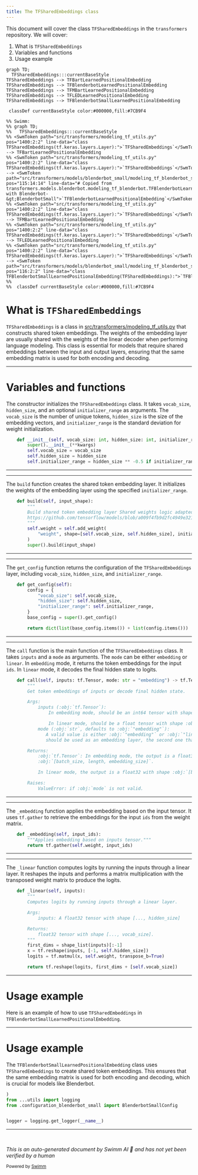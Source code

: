 ```yaml
---
title: The TFSharedEmbeddings class
---
```

This document will cover the class <SwmToken path="src/transformers/modeling_tf_utils.py" pos="1400:2:2" line-data="class TFSharedEmbeddings(tf.keras.layers.Layer):">`TFSharedEmbeddings`</SwmToken> in the <SwmToken path="src/transformers/modeling_tf_utils.py" pos="263:7:7" line-data="        config (:class:`~transformers.PretrainedConfig`):">`transformers`</SwmToken> repository. We will cover:

1. What is <SwmToken path="src/transformers/modeling_tf_utils.py" pos="1400:2:2" line-data="class TFSharedEmbeddings(tf.keras.layers.Layer):">`TFSharedEmbeddings`</SwmToken>
2. Variables and functions
3. Usage example

```mermaid
graph TD;
  TFSharedEmbeddings:::currentBaseStyle
TFSharedEmbeddings --> TFBartLearnedPositionalEmbedding
TFSharedEmbeddings --> TFBlenderbotLearnedPositionalEmbedding
TFSharedEmbeddings --> TFMBartLearnedPositionalEmbedding
TFSharedEmbeddings --> TFLEDLearnedPositionalEmbedding
TFSharedEmbeddings --> TFBlenderbotSmallLearnedPositionalEmbedding

 classDef currentBaseStyle color:#000000,fill:#7CB9F4

%% Swimm:
%% graph TD;
%%   TFSharedEmbeddings:::currentBaseStyle
%% <SwmToken path="src/transformers/modeling_tf_utils.py" pos="1400:2:2" line-data="class TFSharedEmbeddings(tf.keras.layers.Layer):">`TFSharedEmbeddings`</SwmToken> --> TFBartLearnedPositionalEmbedding
%% <SwmToken path="src/transformers/modeling_tf_utils.py" pos="1400:2:2" line-data="class TFSharedEmbeddings(tf.keras.layers.Layer):">`TFSharedEmbeddings`</SwmToken> --> <SwmToken path="src/transformers/models/blenderbot_small/modeling_tf_blenderbot_small.py" pos="115:14:14" line-data="# Copied from transformers.models.blenderbot.modeling_tf_blenderbot.TFBlenderbotLearnedPositionalEmbedding with Blenderbot-&gt;BlenderbotSmall">`TFBlenderbotLearnedPositionalEmbedding`</SwmToken>
%% <SwmToken path="src/transformers/modeling_tf_utils.py" pos="1400:2:2" line-data="class TFSharedEmbeddings(tf.keras.layers.Layer):">`TFSharedEmbeddings`</SwmToken> --> TFMBartLearnedPositionalEmbedding
%% <SwmToken path="src/transformers/modeling_tf_utils.py" pos="1400:2:2" line-data="class TFSharedEmbeddings(tf.keras.layers.Layer):">`TFSharedEmbeddings`</SwmToken> --> TFLEDLearnedPositionalEmbedding
%% <SwmToken path="src/transformers/modeling_tf_utils.py" pos="1400:2:2" line-data="class TFSharedEmbeddings(tf.keras.layers.Layer):">`TFSharedEmbeddings`</SwmToken> --> <SwmToken path="src/transformers/models/blenderbot_small/modeling_tf_blenderbot_small.py" pos="116:2:2" line-data="class TFBlenderbotSmallLearnedPositionalEmbedding(TFSharedEmbeddings):">`TFBlenderbotSmallLearnedPositionalEmbedding`</SwmToken>
%% 
%%  classDef currentBaseStyle color:#000000,fill:#7CB9F4
```

# What is <SwmToken path="src/transformers/modeling_tf_utils.py" pos="1400:2:2" line-data="class TFSharedEmbeddings(tf.keras.layers.Layer):">`TFSharedEmbeddings`</SwmToken>

<SwmToken path="src/transformers/modeling_tf_utils.py" pos="1400:2:2" line-data="class TFSharedEmbeddings(tf.keras.layers.Layer):">`TFSharedEmbeddings`</SwmToken> is a class in <SwmPath>[src/transformers/modeling_tf_utils.py](src/transformers/modeling_tf_utils.py)</SwmPath> that constructs shared token embeddings. The weights of the embedding layer are usually shared with the weights of the linear decoder when performing language modeling. This class is essential for models that require shared embeddings between the input and output layers, ensuring that the same embedding matrix is used for both encoding and decoding.

<SwmSnippet path="/src/transformers/modeling_tf_utils.py" line="1419">

---

# Variables and functions

The constructor initializes the <SwmToken path="src/transformers/modeling_tf_utils.py" pos="1400:2:2" line-data="class TFSharedEmbeddings(tf.keras.layers.Layer):">`TFSharedEmbeddings`</SwmToken> class. It takes <SwmToken path="src/transformers/modeling_tf_utils.py" pos="1419:8:8" line-data="    def __init__(self, vocab_size: int, hidden_size: int, initializer_range: Optional[float] = None, **kwargs):">`vocab_size`</SwmToken>, <SwmToken path="src/transformers/modeling_tf_utils.py" pos="1419:14:14" line-data="    def __init__(self, vocab_size: int, hidden_size: int, initializer_range: Optional[float] = None, **kwargs):">`hidden_size`</SwmToken>, and an optional <SwmToken path="src/transformers/modeling_tf_utils.py" pos="1419:20:20" line-data="    def __init__(self, vocab_size: int, hidden_size: int, initializer_range: Optional[float] = None, **kwargs):">`initializer_range`</SwmToken> as arguments. The <SwmToken path="src/transformers/modeling_tf_utils.py" pos="1419:8:8" line-data="    def __init__(self, vocab_size: int, hidden_size: int, initializer_range: Optional[float] = None, **kwargs):">`vocab_size`</SwmToken> is the number of unique tokens, <SwmToken path="src/transformers/modeling_tf_utils.py" pos="1419:14:14" line-data="    def __init__(self, vocab_size: int, hidden_size: int, initializer_range: Optional[float] = None, **kwargs):">`hidden_size`</SwmToken> is the size of the embedding vectors, and <SwmToken path="src/transformers/modeling_tf_utils.py" pos="1419:20:20" line-data="    def __init__(self, vocab_size: int, hidden_size: int, initializer_range: Optional[float] = None, **kwargs):">`initializer_range`</SwmToken> is the standard deviation for weight initialization.

```python
    def __init__(self, vocab_size: int, hidden_size: int, initializer_range: Optional[float] = None, **kwargs):
        super().__init__(**kwargs)
        self.vocab_size = vocab_size
        self.hidden_size = hidden_size
        self.initializer_range = hidden_size ** -0.5 if initializer_range is None else initializer_range

```

---

</SwmSnippet>

<SwmSnippet path="/src/transformers/modeling_tf_utils.py" line="1425">

---

The <SwmToken path="src/transformers/modeling_tf_utils.py" pos="1425:3:3" line-data="    def build(self, input_shape):">`build`</SwmToken> function creates the shared token embedding layer. It initializes the weights of the embedding layer using the specified <SwmToken path="src/transformers/modeling_tf_utils.py" pos="1431:26:26" line-data="            &quot;weight&quot;, shape=[self.vocab_size, self.hidden_size], initializer=get_initializer(self.initializer_range)">`initializer_range`</SwmToken>.

```python
    def build(self, input_shape):
        """
        Build shared token embedding layer Shared weights logic adapted from
        https://github.com/tensorflow/models/blob/a009f4fb9d2fc4949e32192a944688925ef78659/official/transformer/v2/embedding_layer.py#L24
        """
        self.weight = self.add_weight(
            "weight", shape=[self.vocab_size, self.hidden_size], initializer=get_initializer(self.initializer_range)
        )
        super().build(input_shape)
```

---

</SwmSnippet>

<SwmSnippet path="/src/transformers/modeling_tf_utils.py" line="1435">

---

The <SwmToken path="src/transformers/modeling_tf_utils.py" pos="1435:3:3" line-data="    def get_config(self):">`get_config`</SwmToken> function returns the configuration of the <SwmToken path="src/transformers/modeling_tf_utils.py" pos="1400:2:2" line-data="class TFSharedEmbeddings(tf.keras.layers.Layer):">`TFSharedEmbeddings`</SwmToken> layer, including <SwmToken path="src/transformers/modeling_tf_utils.py" pos="1437:2:2" line-data="            &quot;vocab_size&quot;: self.vocab_size,">`vocab_size`</SwmToken>, <SwmToken path="src/transformers/modeling_tf_utils.py" pos="1438:2:2" line-data="            &quot;hidden_size&quot;: self.hidden_size,">`hidden_size`</SwmToken>, and <SwmToken path="src/transformers/modeling_tf_utils.py" pos="1439:2:2" line-data="            &quot;initializer_range&quot;: self.initializer_range,">`initializer_range`</SwmToken>.

```python
    def get_config(self):
        config = {
            "vocab_size": self.vocab_size,
            "hidden_size": self.hidden_size,
            "initializer_range": self.initializer_range,
        }
        base_config = super().get_config()

        return dict(list(base_config.items()) + list(config.items()))
```

---

</SwmSnippet>

<SwmSnippet path="/src/transformers/modeling_tf_utils.py" line="1445">

---

The <SwmToken path="src/transformers/modeling_tf_utils.py" pos="1445:3:3" line-data="    def call(self, inputs: tf.Tensor, mode: str = &quot;embedding&quot;) -&gt; tf.Tensor:">`call`</SwmToken> function is the main function of the <SwmToken path="src/transformers/modeling_tf_utils.py" pos="1400:2:2" line-data="class TFSharedEmbeddings(tf.keras.layers.Layer):">`TFSharedEmbeddings`</SwmToken> class. It takes <SwmToken path="src/transformers/modeling_tf_utils.py" pos="1445:8:8" line-data="    def call(self, inputs: tf.Tensor, mode: str = &quot;embedding&quot;) -&gt; tf.Tensor:">`inputs`</SwmToken> and a <SwmToken path="src/transformers/modeling_tf_utils.py" pos="1445:16:16" line-data="    def call(self, inputs: tf.Tensor, mode: str = &quot;embedding&quot;) -&gt; tf.Tensor:">`mode`</SwmToken> as arguments. The <SwmToken path="src/transformers/modeling_tf_utils.py" pos="1445:16:16" line-data="    def call(self, inputs: tf.Tensor, mode: str = &quot;embedding&quot;) -&gt; tf.Tensor:">`mode`</SwmToken> can be either <SwmToken path="src/transformers/modeling_tf_utils.py" pos="1445:24:24" line-data="    def call(self, inputs: tf.Tensor, mode: str = &quot;embedding&quot;) -&gt; tf.Tensor:">`embedding`</SwmToken> or <SwmToken path="src/transformers/modeling_tf_utils.py" pos="1453:3:3" line-data="                In linear mode, should be a float tensor with shape :obj:`[batch_size, length, hidden_size]`.">`linear`</SwmToken>. In <SwmToken path="src/transformers/modeling_tf_utils.py" pos="1445:24:24" line-data="    def call(self, inputs: tf.Tensor, mode: str = &quot;embedding&quot;) -&gt; tf.Tensor:">`embedding`</SwmToken> mode, it returns the token embeddings for the input <SwmToken path="src/transformers/modeling_tf_utils.py" pos="1095:5:5" line-data="                      Valid model ids can be located at the root-level, like ``bert-base-uncased``, or namespaced under">`ids`</SwmToken>. In <SwmToken path="src/transformers/modeling_tf_utils.py" pos="1453:3:3" line-data="                In linear mode, should be a float tensor with shape :obj:`[batch_size, length, hidden_size]`.">`linear`</SwmToken> mode, it decodes the final hidden state to logits.

```python
    def call(self, inputs: tf.Tensor, mode: str = "embedding") -> tf.Tensor:
        """
        Get token embeddings of inputs or decode final hidden state.

        Args:
            inputs (:obj:`tf.Tensor`):
                In embedding mode, should be an int64 tensor with shape :obj:`[batch_size, length]`.

                In linear mode, should be a float tensor with shape :obj:`[batch_size, length, hidden_size]`.
            mode (:obj:`str`, defaults to :obj:`"embedding"`):
               A valid value is either :obj:`"embedding"` or :obj:`"linear"`, the first one indicates that the layer
               should be used as an embedding layer, the second one that the layer should be used as a linear decoder.

        Returns:
            :obj:`tf.Tensor`: In embedding mode, the output is a float32 embedding tensor, with shape
            :obj:`[batch_size, length, embedding_size]`.

            In linear mode, the output is a float32 with shape :obj:`[batch_size, length, vocab_size]`.

        Raises:
            ValueError: if :obj:`mode` is not valid.
```

---

</SwmSnippet>

<SwmSnippet path="/src/transformers/modeling_tf_utils.py" line="1477">

---

The <SwmToken path="src/transformers/modeling_tf_utils.py" pos="1477:3:3" line-data="    def _embedding(self, input_ids):">`_embedding`</SwmToken> function applies the embedding based on the input tensor. It uses <SwmToken path="src/transformers/modeling_tf_utils.py" pos="1479:3:5" line-data="        return tf.gather(self.weight, input_ids)">`tf.gather`</SwmToken> to retrieve the embeddings for the input <SwmToken path="src/transformers/modeling_tf_utils.py" pos="1095:5:5" line-data="                      Valid model ids can be located at the root-level, like ``bert-base-uncased``, or namespaced under">`ids`</SwmToken> from the weight matrix.

```python
    def _embedding(self, input_ids):
        """Applies embedding based on inputs tensor."""
        return tf.gather(self.weight, input_ids)
```

---

</SwmSnippet>

<SwmSnippet path="/src/transformers/modeling_tf_utils.py" line="1481">

---

The <SwmToken path="src/transformers/modeling_tf_utils.py" pos="1481:3:3" line-data="    def _linear(self, inputs):">`_linear`</SwmToken> function computes logits by running the inputs through a linear layer. It reshapes the inputs and performs a matrix multiplication with the transposed weight matrix to produce the logits.

```python
    def _linear(self, inputs):
        """
        Computes logits by running inputs through a linear layer.

        Args:
            inputs: A float32 tensor with shape [..., hidden_size]

        Returns:
            float32 tensor with shape [..., vocab_size].
        """
        first_dims = shape_list(inputs)[:-1]
        x = tf.reshape(inputs, [-1, self.hidden_size])
        logits = tf.matmul(x, self.weight, transpose_b=True)

        return tf.reshape(logits, first_dims + [self.vocab_size])
```

---

</SwmSnippet>

# Usage example

Here is an example of how to use <SwmToken path="src/transformers/modeling_tf_utils.py" pos="1400:2:2" line-data="class TFSharedEmbeddings(tf.keras.layers.Layer):">`TFSharedEmbeddings`</SwmToken> in <SwmToken path="src/transformers/models/blenderbot_small/modeling_tf_blenderbot_small.py" pos="116:2:2" line-data="class TFBlenderbotSmallLearnedPositionalEmbedding(TFSharedEmbeddings):">`TFBlenderbotSmallLearnedPositionalEmbedding`</SwmToken>.

<SwmSnippet path="/src/transformers/models/blenderbot_small/modeling_tf_blenderbot_small.py" line="48">

---

# Usage example

The <SwmToken path="src/transformers/models/blenderbot_small/modeling_tf_blenderbot_small.py" pos="116:2:2" line-data="class TFBlenderbotSmallLearnedPositionalEmbedding(TFSharedEmbeddings):">`TFBlenderbotSmallLearnedPositionalEmbedding`</SwmToken> class uses <SwmToken path="src/transformers/modeling_tf_utils.py" pos="1400:2:2" line-data="class TFSharedEmbeddings(tf.keras.layers.Layer):">`TFSharedEmbeddings`</SwmToken> to create shared token embeddings. This ensures that the same embedding matrix is used for both encoding and decoding, which is crucial for models like Blenderbot.

```python
)
from ...utils import logging
from .configuration_blenderbot_small import BlenderbotSmallConfig


logger = logging.get_logger(__name__)
```

---

</SwmSnippet>

&nbsp;

*This is an auto-generated document by Swimm AI 🌊 and has not yet been verified by a human*

<SwmMeta version="3.0.0" repo-id="Z2l0aHViJTNBJTNBdHJhbnNmb3JtZXJzJTNBJTNBc2h1anV1dQ==" repo-name="transformers"><sup>Powered by [Swimm](/)</sup></SwmMeta>
